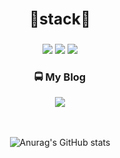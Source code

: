 ## <div align=center> <h3>🚗stack🚕</h3> </div>
<div align=center>
<img src="https://img.shields.io/badge/Python-3766AB?style=flat-square&logo=Python&logoColor=white"/></a>  </t> <img src="https://img.shields.io/badge/Android-3DDC84?style=flat-square&logo=Android&logoColor=white"/> </t> <img src="https://img.shields.io/badge/Kotlin-1568AB?style=flat-squre&logo=Kotlin&logoColor=white"/>
</div>

<div align=center> <h3>🚍 My Blog </h3> </div>
<div align=center>
<a href="https://velog.io/@ho-taek" target="_blank"><img src="https://img.shields.io/badge/Velog-20c997?style=flat-square&logo=Vimeo&logoColor=white"/></a>
  
</div>

</br>
</br>
  <div align=center>
  
  ![Anurag's GitHub stats](https://github-readme-stats.vercel.app/api?username=ho-taek&show_icons=true&theme=merko)
  
</div>
